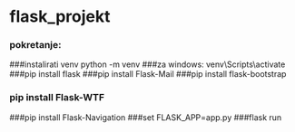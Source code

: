 # flask_projekt
### pokretanje:
###instalirati venv python -m venv
###za windows: venv\Scripts\activate
###pip install flask
###pip install Flask-Mail
###pip install flask-bootstrap
### pip install Flask-WTF
###pip install Flask-Navigation
###set FLASK_APP=app.py
###flask run
